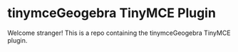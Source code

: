 # tinymceGeogebra TinyMCE Plugin

Welcome stranger! This is a repo containing the tinymceGeogebra TinyMCE plugin.
